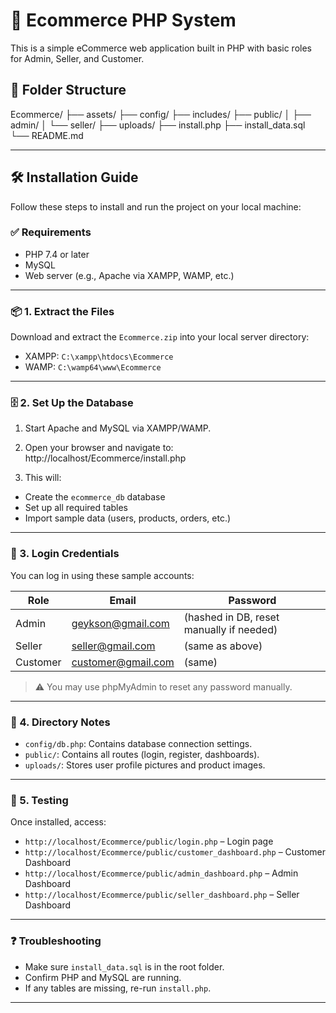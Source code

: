 # 🛒 Ecommerce PHP System

This is a simple eCommerce web application built in PHP with basic roles for Admin, Seller, and Customer.

## 📁 Folder Structure

Ecommerce/
├── assets/
├── config/
├── includes/
├── public/
│ ├── admin/
│ └── seller/
├── uploads/
├── install.php
├── install_data.sql
└── README.md

---

## 🛠️ Installation Guide

Follow these steps to install and run the project on your local machine:

### ✅ Requirements

- PHP 7.4 or later
- MySQL
- Web server (e.g., Apache via XAMPP, WAMP, etc.)

---

### 📦 1. Extract the Files

Download and extract the `Ecommerce.zip` into your local server directory:
- XAMPP: `C:\xampp\htdocs\Ecommerce`
- WAMP: `C:\wamp64\www\Ecommerce`

---

### 🗄️ 2. Set Up the Database

1. Start Apache and MySQL via XAMPP/WAMP.
2. Open your browser and navigate to: http://localhost/Ecommerce/install.php


3. This will:
- Create the `ecommerce_db` database
- Set up all required tables
- Import sample data (users, products, orders, etc.)

---

### 🔐 3. Login Credentials

You can log in using these sample accounts:

| Role     | Email              | Password   |
|----------|--------------------|------------|
| Admin    | geykson@gmail.com  | (hashed in DB, reset manually if needed) |
| Seller   | seller@gmail.com   | (same as above) |
| Customer | customer@gmail.com | (same)     |

> ⚠️ You may use phpMyAdmin to reset any password manually.

---

### 📁 4. Directory Notes

- `config/db.php`: Contains database connection settings.
- `public/`: Contains all routes (login, register, dashboards).
- `uploads/`: Stores user profile pictures and product images.

---

### 🧪 5. Testing

Once installed, access:

- `http://localhost/Ecommerce/public/login.php` – Login page
- `http://localhost/Ecommerce/public/customer_dashboard.php` – Customer Dashboard
- `http://localhost/Ecommerce/public/admin_dashboard.php` – Admin Dashboard
- `http://localhost/Ecommerce/public/seller_dashboard.php` – Seller Dashboard

---

### ❓ Troubleshooting

- Make sure `install_data.sql` is in the root folder.
- Confirm PHP and MySQL are running.
- If any tables are missing, re-run `install.php`.

---



